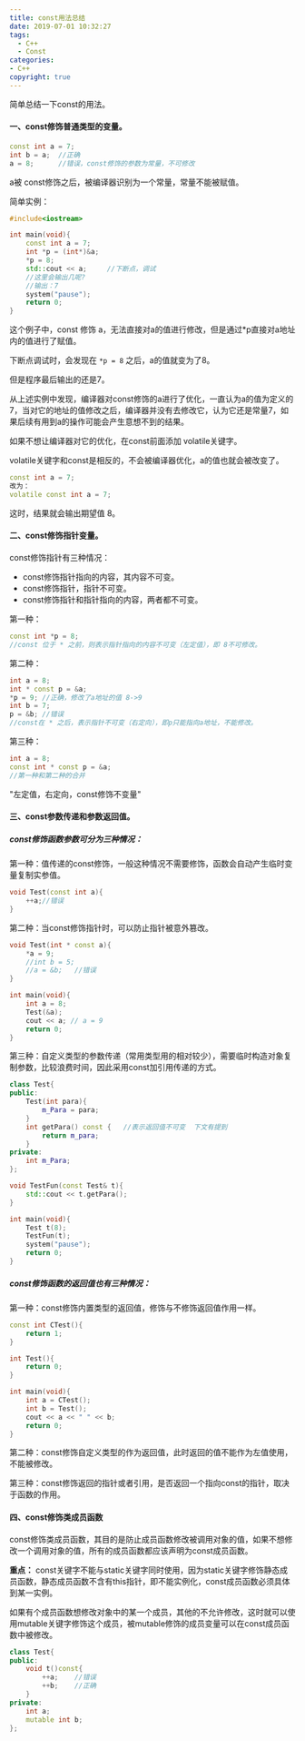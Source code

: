 ```yaml
---
title: const用法总结
date: 2019-07-01 10:32:27
tags:
  - C++
  - Const
categories: 
- C++
copyright: true
---
```


简单总结一下const的用法。

#### 一、const修饰普通类型的变量。

```c++
const int a = 7;
int b = a;	//正确
a = 8;		//错误，const修饰的参数为常量，不可修改
```

a被 const修饰之后，被编译器识别为一个常量，常量不能被赋值。

<!--more-->

简单实例：

```c++
#include<iostream>

int main(void){
    const int a = 7;
    int *p = (int*)&a;
    *p = 8;
    std::cout << a;		//下断点，调试
    //这里会输出几呢?
    //输出：7
    system("pause");	
    return 0;
}
```

这个例子中，const 修饰 a，无法直接对a的值进行修改，但是通过*p直接对a地址内的值进行了赋值。

下断点调试时，会发现在 `*p = 8` 之后，a的值就变为了8。

但是程序最后输出的还是7。

从上述实例中发现，编译器对const修饰的a进行了优化，一直认为a的值为定义的7，当对它的地址的值修改之后，编译器并没有去修改它，认为它还是常量7，如果后续有用到a的操作可能会产生意想不到的结果。

如果不想让编译器对它的优化，在const前面添加 volatile关键字。

volatile关键字和const是相反的，不会被编译器优化，a的值也就会被改变了。

```c++
const int a = 7;
改为：
volatile const int a = 7;
```

这时，结果就会输出期望值 8。

#### 二、const修饰指针变量。

const修饰指针有三种情况：

- const修饰指针指向的内容，其内容不可变。
- const修饰指针，指针不可变。
- const修饰指针和指针指向的内容，两者都不可变。

第一种：

```c++
const int *p = 8;
//const 位于 * 之前，则表示指针指向的内容不可变（左定值），即 8不可修改。
```

第二种：

```c++
int a = 8;
int * const p = &a;
*p = 9;	//正确，修改了a地址的值 8->9
int b = 7;
p = &b;	//错误
//const在 * 之后，表示指针不可变（右定向），即p只能指向a地址，不能修改。
```

第三种：

```c++
int a = 8;
const int * const p = &a;
//第一种和第二种的合并
```

"左定值，右定向，const修饰不变量"

#### 三、const参数传递和参数返回值。

##### const修饰函数参数可分为三种情况：

第一种：值传递的const修饰，一般这种情况不需要修饰，函数会自动产生临时变量复制实参值。

```c++
void Test(const int a){
    ++a;//错误
}
```

第二种：当const修饰指针时，可以防止指针被意外篡改。

```c++
void Test(int * const a){
    *a = 9;
    //int b = 5;
    //a = &b;	//错误
}

int main(void){
    int a = 8;
    Test(&a);
    cout << a; // a = 9
    return 0;
}
```

第三种：自定义类型的参数传递（常用类型用的相对较少），需要临时构造对象复制参数，比较浪费时间，因此采用const加引用传递的方式。

```c++
class Test{
public:
    Test(int para){
        m_Para = para;
    }
    int getPara() const {	//表示返回值不可变  下文有提到
        return m_para;
    }
private:
    int m_Para;
};

void TestFun(const Test& t){
    std::cout << t.getPara();
}

int main(void){
    Test t(8);
    TestFun(t);
    system("pause");
    return 0;
}
```

##### const修饰函数的返回值也有三种情况：

第一种：const修饰内置类型的返回值，修饰与不修饰返回值作用一样。

```c++
const int CTest(){
    return 1;
}

int Test(){
    return 0;
}

int main(void){
    int a = CTest();
    int b = Test();
    cout << a << " " << b;
    return 0;
}
```

第二种：const修饰自定义类型的作为返回值，此时返回的值不能作为左值使用，不能被修改。

第三种：const修饰返回的指针或者引用，是否返回一个指向const的指针，取决于函数的作用。

#### 四、const修饰类成员函数

const修饰类成员函数，其目的是防止成员函数修改被调用对象的值，如果不想修改一个调用对象的值，所有的成员函数都应该声明为const成员函数。

**重点：** const关键字不能与static关键字同时使用，因为static关键字修饰静态成员函数，静态成员函数不含有this指针，即不能实例化，const成员函数必须具体到某一实例。

如果有个成员函数想修改对象中的某一个成员，其他的不允许修改，这时就可以使用mutable关键字修饰这个成员，被mutable修饰的成员变量可以在const成员函数中被修改。

```c++
class Test{
public:
    void t()const{
        ++a;	//错误 
        ++b;	//正确
    }
private:
    int a;
    mutable int b;
};
```
